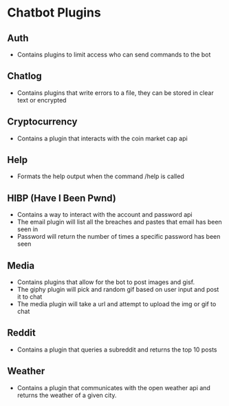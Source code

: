 # Chatbot Plugins

## Auth

* Contains plugins to limit access who can send commands to the bot

## Chatlog

* Contains plugins that write errors to a file, they can be stored in clear text or encrypted

## Cryptocurrency

* Contains a plugin that interacts with the coin market cap api

## Help

* Formats the help output when the command /help is called

## HIBP (Have I Been Pwnd)

* Contains a way to interact with the account and password api
* The email plugin will list all the breaches and pastes that email has been seen in
* Password will return the number of times a specific password has been seen

## Media

* Contains plugins that allow for the bot to post images and gisf.
* The giphy plugin will pick and random gif based on user input and post it to chat
* The media plugin will take a url and attempt to upload the img or gif to chat

## Reddit

* Contains a plugin that queries a subreddit and returns the top 10 posts

## Weather

* Contains a plugin that communicates with the open weather api and returns the weather of a given city.